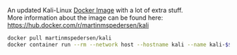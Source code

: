 An updated Kali-Linux [Docker Image](https://docker.com) with a lot of extra stuff.  
More information about the image can be found here: https://hub.docker.com/r/martinmspedersen/kali

```bash
docker pull martinmspedersen/kali
docker container run --rm --network host --hostname kali --name kali-$$ -v "$PWD":/data -w /data -it martinmspedersen/kali:latest
```
